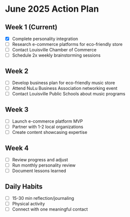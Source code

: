 # June 2025 Action Plan

## Week 1 (Current)
- [x] Complete personality integration
- [ ] Research e-commerce platforms for eco-friendly store
- [ ] Contact Louisville Chamber of Commerce
- [ ] Schedule 2x weekly brainstorming sessions

## Week 2
- [ ] Develop business plan for eco-friendly music store
- [ ] Attend NuLu Business Association networking event
- [ ] Contact Louisville Public Schools about music programs

## Week 3
- [ ] Launch e-commerce platform MVP
- [ ] Partner with 1-2 local organizations
- [ ] Create content showcasing expertise

## Week 4
- [ ] Review progress and adjust
- [ ] Run monthly personality review
- [ ] Document lessons learned

## Daily Habits
- [ ] 15-30 min reflection/journaling
- [ ] Physical activity
- [ ] Connect with one meaningful contact
